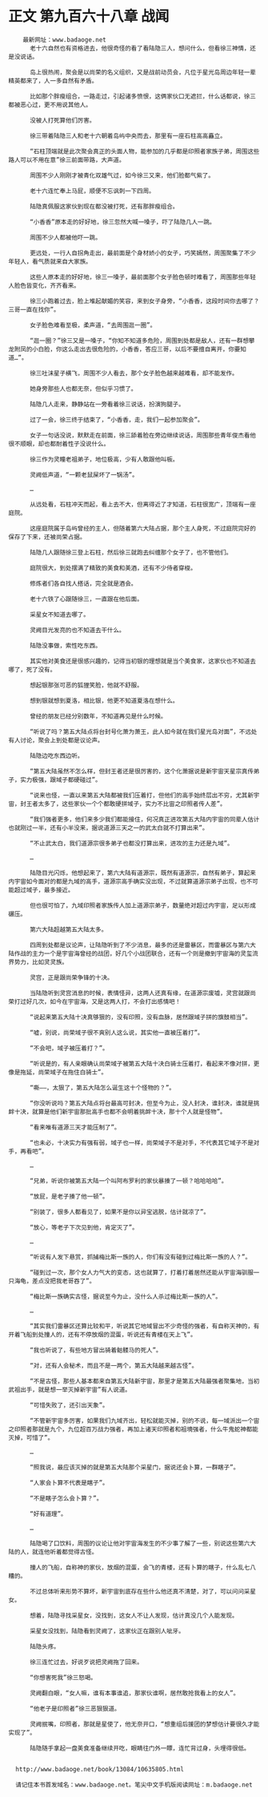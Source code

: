# 正文 第九百六十八章 战闻
        最新网址：www.badaoge.net
          老十六自然也有资格进去，他很奇怪的看了看陆隐三人，想问什么，但看徐三神情，还是没说话。
      
          岛上很热闹，聚会是以尚荣的名义组织，又是战前动员会，凡位于星光岛周边年轻一辈精英都来了，人一多自然有矛盾。
      
          比如那个胖瘦组合，一路走过，引起诸多愤恨，这俩家伙口无遮拦，什么话都说，徐三都被恶心过，更不用说其他人。
      
          没被人打死算他们厉害。
      
          徐三带着陆隐三人和老十六朝着岛屿中央而去，那里有一座石柱高高矗立。
      
          “石柱顶端就是此次聚会真正的头面人物，能参加的几乎都是印照者家族子弟，周围这些路人可以不用在意”徐三前面带路，大声道。
      
          周围不少人刚刚才被青化双雄气过，如今徐三又来，他们脸都气紫了。
      
          老十六连忙奉上马屁，顺便不忘讽刺一下四周。
      
          陆隐真佩服这家伙到现在都没被打死，还有那胖瘦组合。
      
          “小香香”原本走的好好地，徐三忽然大喊一嗓子，吓了陆隐几人一跳。
      
          周围不少人都被他吓一跳。
      
          更远处，一行人自拐角走出，最前面是个身材娇小的女子，巧笑嫣然，周围聚集了不少年轻人，看气质就来自大家族。
      
          这些人原本走的好好地，徐三一嗓子，最前面那个女子脸色顿时难看了，周围那些年轻人脸色皆变化，齐齐看来。
      
          徐三小跑着过去，脸上堆起献媚的笑容，来到女子身旁，“小香香，这段时间你去哪了？三哥一直在找你”。
      
          女子脸色难看至极，柔声道，“去周围逛一圈”。
      
          “逛一圈？”徐三又是一嗓子，“你知不知道多危险，周围到处都是敌人，还有一群想攀龙附凤的小白脸，你这么走出去很危险的，小香香，答应三哥，以后不要擅自离开，你要知道…”。
      
          徐三吐沫星子横飞，周围不少人看去，那个女子脸色越来越难看，却不能发作。
      
          她身旁那些人也都无奈，但似乎习惯了。
      
          陆隐几人走来，静静站在一旁看着徐三说话，扮演狗腿子。
      
          过了一会，徐三终于结束了，“小香香，走，我们一起参加聚会”。
      
          女子一句话没说，默默走在前面，徐三舔着脸在旁边继续说话，周围那些青年俊杰看他很不顺眼，却也都耐着性子没说什么。
      
          徐三作为灵瞳老祖弟子，地位极高，少有人敢跟他叫板。
      
          灵阙低声道，“一颗老鼠屎坏了一锅汤”。
      
          …
      
          从远处看，石柱冲天而起，看上去不大，但离得近了才知道，石柱很宽广，顶端有一座庭院。
      
          这座庭院属于岛屿曾经的主人，但随着第六大陆占据，那个主人身死，不过庭院完好的保存了下来，还被尚荣占据。
      
          陆隐几人跟随徐三登上石柱，然后徐三就跑去纠缠那个女子了，也不管他们。
      
          庭院很大，到处摆满了精致的美食和美酒，还有不少侍者穿梭。
      
          修炼者们各自找人搭话，完全就是酒会。
      
          老十六铁了心跟随徐三，一直跟在他后面。
      
          采星女不知道去哪了。
      
          灵阙目光发亮的也不知道去干什么。
      
          陆隐没事做，索性吃东西。
      
          其实他对美食还是很感兴趣的，记得当初银的理想就是当个美食家，这家伙也不知道去哪了，死了没有。
      
          想起银那张可恶的狐狸笑脸，他就不舒服。
      
          想到银就想到夏洛，相比银，他更不知道夏洛在想什么。
      
          曾经的朋友已经分别数年，不知道再见是什么时候。
      
          “听说了吗？第五大陆点将台封号化萧为萧王，此人如今就在我们星光岛对面”，不远处有人讨论，聚会上到处都是议论声。
      
          陆隐边吃东西边听。
      
          “第五大陆虽然不怎么样，但封王者还是很厉害的，这个化萧据说是新宇宙天星宗真传弟子，实力极强，跟域子都硬碰过”。
      
          “说来也怪，一直以来第五大陆都被我们压着打，但他们的高手始终层出不穷，尤其新宇宙，封王者太多了，这些家伙一个个都敢硬拼域子，实力不比宙之印照者传人差”。
      
          “我们强者更多，他们来多少我们都能接住，何况真正进攻第五大陆内宇宙的同辈人估计也就刚过一半，还有小半没来，据说道源三天之一的武太白就不打算出来”。
      
          “不止武太白，我们道源宗很多弟子也都没打算出来，进攻的主力还是九域”。
      
          …
      
          陆隐目光闪烁，他想起来了，第六大陆有道源宗，既然有道源宗，自然有弟子，算起来内宇宙如今面对的都是九域的高手，道源宗高手确实没出现，不过就算道源宗弟子出现，也不可能超过域子，最多接近。
      
          但也很可怕了，九域印照者家族传人加上道源宗弟子，数量绝对超过内宇宙，足以形成碾压。
      
          第六大陆超越第五大陆太多。
      
          四周到处都是议论声，让陆隐听到了不少消息，最多的还是雷暴区，而雷暴区与第六大陆作战的主力一个是宇宙海曾经的战团，好几个小战团联合，还有一个则是撤到宇宙海的灵玺流界势力，比如灵灵族。
      
          灵宫，正是跟尚荣争锋的十决。
      
          当陆隐听到灵宫消息的时候，表情怪异，这两人还真有缘，在道源宗废墟，灵宫就跟尚荣打过好几次，如今在宇宙海，又是这两人打，不会打出感情吧！
      
          “说起来第五大陆十决真够狠的，没有印照，没有血脉，居然跟域子拼的旗鼓相当”。
      
          “嘘，别说，尚荣域子很不爽别人这么说，其实他一直被压着打”。
      
          “不会吧，域子被压着打？”。
      
          “听说是的，有人亲眼确认尚荣域子被第五大陆十决白骑士压着打，看起来不像对拼，更像是拖延，尚荣域子在拖住白骑士”。
      
          “嘶——，太狠了，第五大陆怎么诞生这十个怪物的？”。
      
          “你没听说吗？第五大陆点将台最高可封决，但至今为止，没人封决，谁封决，谁就是挑衅十决，就算是他们新宇宙那批高手也都不会明着挑衅十决，那十个人就是怪物”。
      
          “看来唯有道源三天才能压制了”。
      
          “也未必，十决实力有强有弱，域子也一样，尚荣域子不是对手，不代表其它域子不是对手，再看吧”。
      
          …
      
          “兄弟，听说你被第五大陆一个叫阿布罗利的家伙暴揍了一顿？哈哈哈哈”。
      
          “放屁，是老子揍了他一顿”。
      
          “别装了，很多人都看见了，如果不是你以异宝逃脱，估计就凉了”。
      
          “放心，等老子下次见到他，肯定灭了”。
      
          …
      
          “听说有人发下悬赏，抓捕梅比斯一族的人，你们有没有碰到过梅比斯一族的人？”。
      
          “碰到过一次，那个女人力气大的变态，这也就算了，打着打着居然还能从宇宙海驯服一只海龟，差点没把我老哥吞了”。
      
          “梅比斯一族确实古怪，据说至今为止，没什么人杀过梅比斯一族的人”。
      
          …
      
          “其实我们雷暴区还算比较和平，听说其它地域冒出不少奇怪的强者，有自称天神的，有开着飞船到处撞人的，还有不停放烟的混蛋，听说还有青楼在天上飞”。
      
          “我也听说了，有些地方冒出骑着骷髅马的死人”。
      
          “对，还有人会秘术，而且不是一两个，第五大陆越来越古怪”。
      
          “不是古怪，那些人基本都来自第五大陆新宇宙，那里才是第五大陆最强者聚集地，当初武祖出手，就是想一举灭掉新宇宙”有人说道。
      
          “可惜失败了，还引出天象”。
      
          “不管新宇宙多厉害，如果我们九域齐出，轻松就能灭掉，别的不说，每一域派出一个宙之印照者那就是九个，九位超百万战力强者，再加上诸天印照者和祖境强者，什么牛鬼蛇神都能灭掉，可惜了”。
      
          …
      
          “照我说，最应该灭掉的就是第五大陆那个采星门，据说还会卜算，一群瞎子”。
      
          “人家会卜算不代表是瞎子”。
      
          “不是瞎子怎么会卜算？”。
      
          “好有道理”。
      
          …
      
          陆隐喝了口饮料，周围的议论让他对宇宙海发生的不少事了解了一些，别说这些第六大陆的人，就连他听着都觉得古怪。
      
          撞人的飞船，自称神的家伙，放烟的混蛋，会飞的青楼，还有卜算的瞎子，什么乱七八糟的。
      
          不过总体听来形势不算坏，新宇宙到底存在些什么他还真不清楚，对了，可以问问采星女。
      
          想着，陆隐寻找采星女，没找到，这女人不让人发现，估计真没几个人能发现。
      
          采星女没找到，陆隐看到灵阙了，这家伙正在跟别人呲牙。
      
          陆隐头疼。
      
          徐三连忙过去，好说歹说把灵阙拖了回来。
      
          “你想害死我”徐三怒喝。
      
          灵阙翻白眼，“女人嘛，谁有本事谁追，那家伙谁啊，居然敢抢我看上的女人”。
      
          “他老子是印照者”徐三恶狠狠道。
      
          灵阙抿嘴，印照者，那就是星使了，他无奈开口，“想重组后援团的梦想估计要很久才能实现了”。
      
          陆隐随手拿起一盘美食准备继续开吃，眼睛往门外一瞟，连忙背过身，头埋得很低。
      
      
      http://www.badaoge.net/book/13084/10635805.html
      
      请记住本书首发域名：www.badaoge.net。笔尖中文手机版阅读网址：m.badaoge.net